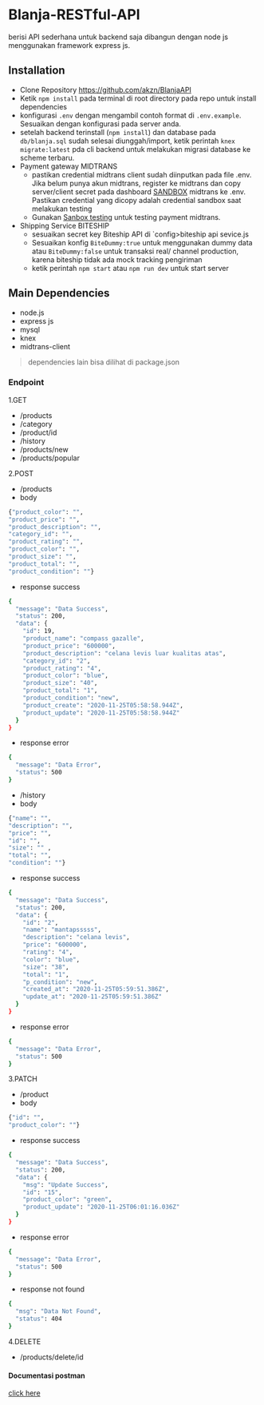 # Blanja-RESTful-API 
berisi API sederhana untuk backend saja dibangun dengan node js menggunakan framework express js.

## Installation
* Clone Repository https://github.com/akzn/BlanjaAPI
* Ketik `npm install` pada terminal di root directory pada repo untuk install dependencies
* konfigurasi `.env` dengan mengambil contoh format di `.env.example`. Sesuaikan dengan konfigurasi pada server anda.
* setelah backend terinstall (`npm install`) dan database pada `db/blanja.sql` sudah selesai diunggah/import, ketik perintah `knex migrate:latest` pda cli backend untuk melakukan migrasi database ke scheme terbaru. 
* Payment gateway MIDTRANS
  - pastikan credential midtrans client sudah diinputkan pada file .env. Jika belum punya akun midtrans, register ke midtrans dan copy server/client secret pada dashboard [SANDBOX](https://dashboard.sandbox.midtrans.com/) midtrans ke .env. Pastikan credential yang dicopy adalah credential sandbox saat melakukan testing
  - Gunakan [Sanbox testing](https://docs.midtrans.com/en/technical-reference/sandbox-test) untuk testing payment midtrans. 
* Shipping Service BITESHIP
  *  sesuaikan secret key Biteship API di `config>biteship api sevice.js
  *  Sesuaikan konfig `BiteDummy:true` untuk menggunakan dummy data atau `BiteDummy:false` untuk transaksi real/ channel production, karena biteship tidak ada mock tracking pengiriman 
  *  ketik perintah `npm start` atau `npm run dev` untuk start server 

## Main Dependencies
* node.js
* express js 
* mysql
* knex
* midtrans-client
> dependencies lain bisa dilihat di package.json




### Endpoint
1.GET
* /products
* /category
* /product/id
* /history
* /products/new
* /products/popular

2.POST 
* /products
* body
```sh 
{"product_color": "", 
"product_price": "", 
"product_description": "", 
"category_id": "", 
"product_rating": "", 
"product_color": "", 
"product_size": "", 
"product_total": "", 
"product_condition": ""}
```
* response success
```sh
{
  "message": "Data Success",
  "status": 200,
  "data": {
    "id": 19,
    "product_name": "compass gazalle",
    "product_price": "600000",
    "product_description": "celana levis luar kualitas atas",
    "category_id": "2",
    "product_rating": "4",
    "product_color": "blue",
    "product_size": "40",
    "product_total": "1",
    "product_condition": "new",
    "product_create": "2020-11-25T05:58:58.944Z",
    "product_update": "2020-11-25T05:58:58.944Z"
  }
}
```

* response error
```sh
{
  "message": "Data Error",
  "status": 500
}
```

* /history
* body
```sh 
{"name": "", 
"description": "", 
"price": "", 
"id": "", 
"size": "" , 
"total": "", 
"condition": ""}
```
* response success
```sh
{
  "message": "Data Success",
  "status": 200,
  "data": {
    "id": "2",
    "name": "mantapsssss",
    "description": "celana levis",
    "price": "600000",
    "rating": "4",
    "color": "blue",
    "size": "38",
    "total": "1",
    "p_condition": "new",
    "created_at": "2020-11-25T05:59:51.386Z",
    "update_at": "2020-11-25T05:59:51.386Z"
  }
}
```
* response error
```sh
{
  "message": "Data Error",
  "status": 500
}
```

3.PATCH
* /product
* body
```sh 
{"id": "", 
"product_color": ""}
```
* response success
```sh
{
  "message": "Data Success",
  "status": 200,
  "data": {
    "msg": "Update Success",
    "id": "15",
    "product_color": "green",
    "product_update": "2020-11-25T06:01:16.036Z"
  }
}
```

* response error
```sh
{
  "message": "Data Error",
  "status": 500
}
```

* response not found
```sh
{
  "msg": "Data Not Found",
  "status": 404
}
```

4.DELETE
* /products/delete/id

#### Documentasi postman
[click here](https://documenter.getpostman.com/view/11874653/TVmTbuVR#d0ea0e49-87fc-4cf5-9e32-64c11166b2e6)

